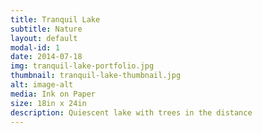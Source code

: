 ```yaml
---
title: Tranquil Lake
subtitle: Nature
layout: default
modal-id: 1
date: 2014-07-18
img: tranquil-lake-portfolio.jpg
thumbnail: tranquil-lake-thumbnail.jpg
alt: image-alt
media: Ink on Paper
size: 18in x 24in
description: Quiescent lake with trees in the distance
---
```

